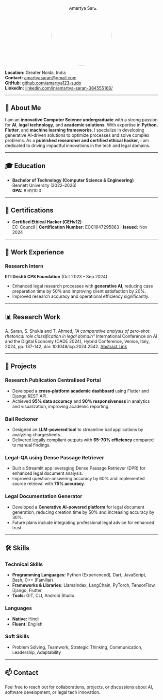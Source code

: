 <p align="center">
  <img src="https://drive.google.com/uc?export=view&id=1akRZ7Pq775Lfuk4xyH_IneXsvR2MjpkF" alt="Amartya Saran" width="200" height="200" style="clip-path: circle(50%);">
</p>


**Location:** Greater Noida, India  
**Contact:** [amartyasaran@gmail.com](mailto:amartyasaran@gmail.com)  
**GitHub:** [github.com/amartya123-sudo](https://github.com/amartya123-sudo)  
**LinkedIn:** [linkedin.com/in/amartya-saran-384555166/](https://www.linkedin.com/in/amartya-saran-384555166/)  

---

## 🌟 About Me

I am an **innovative Computer Science undergraduate** with a strong passion for **AI**, **legal technology**, and **academic solutions**. With expertise in **Python**, **Flutter**, and **machine learning frameworks**, I specialize in developing generative AI-driven solutions to optimize processes and solve complex problems. As a **published researcher and certified ethical hacker**, I am dedicated to driving impactful innovations in the tech and legal domains.

---

## 🎓 Education

- **Bachelor of Technology (Computer Science & Engineering)**  
  Bennett University (2022–2026)  
  **GPA:** 8.61/10.0  

---

## 📜 Certifications

- **Certified Ethical Hacker (CEHv12)**  
  EC-Council | **Certification Number:** ECC1047295863 | **Issued:** Nov 2024  

---

## 💼 Work Experience

### Research Intern  
**IITI Drishti CPS Foundation** (Oct 2023 – Sep 2024)  
- Enhanced legal research processes with **generative AI**, reducing case preparation time by 50% and improving client satisfaction by 20%.  
- Improved research accuracy and operational efficiency significantly.  

---

## 📊 Research Work
A. Saran, S. Shukla and T. Ahmed, *"A comparative analysis of zero-shot rhetorical role classification in legal domain"* International Conference on AI and the Digital Economy (CADE 2024), Hybrid Conference, Venice, Italy, 2024, pp. 137-142, doi: 10.1049/icp.2024.2542.
[Abstract Link](https://ieeexplore.ieee.org/stamp/stamp.jsp?tp=&arnumber=10700920&isnumber=10700862)

---

## 🔧 Projects

### **Research Publication Centralised Portal**  
- Developed a **cross-platform academic dashboard** using Flutter and Django REST API.  
- Achieved **95% data accuracy** and **90% responsiveness** in analytics and visualization, improving academic reporting.  

### **Bail Reckoner**  
- Designed an **LLM-powered tool** to streamline bail applications by analyzing chargesheets.  
- Delivered legally compliant outputs with **65–70% efficiency** compared to manual findings.  

### **Legal-QA using Dense Passage Retriever**  
- Built a Streamlit app leveraging Dense Passage Retriever (DPR) for enhanced legal document analysis.  
- Improved question-answering accuracy by 60% and implemented source retrieval with **75% accuracy**.  

### **Legal Documentation Generator**  
- Developed a **Generative AI-powered platform** for legal document generation, reducing creation time by 50% and increasing accuracy by 30%.  
- Future plans include integrating professional legal advice for enhanced trust.  

---

## 🛠️ Skills

### **Technical Skills**
- **Programming Languages:** Python (Experienced), Dart, JavaScript, Bash, C++ (Familiar)  
- **Frameworks & Libraries:** LlamaIndex, LangChain, PyTorch, TensorFlow, Django, Flutter  
- **Tools:** GIT, CLI, Android Studio

### **Languages**
- **Native:** Hindi  
- **Fluent:** English  

### **Soft Skills**
- Problem Solving, Teamwork, Strategic Thinking, Communication, Leadership, Adaptability  

---

## 📫 Contact

Feel free to reach out for collaborations, projects, or discussions about AI, software development, or legal tech innovation.

